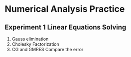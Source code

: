 # Numerical Analysis Practice

## Experiment 1 Linear Equations Solving
1. Gauss elimination
2. Cholesky Factorization
3. CG and GMRES
Compare the error



